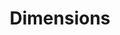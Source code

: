 ---
bigquery: https://console.cloud.google.com/bigquery?p=covid-19-dimensions-ai&page=table&d=data&t=publications
contributors: Digital Science, https://www.digital-science.com/
cost: Free for personal, non-commercial use.
description: Dimensions contains more than 100 million publications, ranging from
  articles published in scholarly journals, books and book chapters, to preprints
  and conference proceedings. All publications are contextualized with linked data
  sets, funding, publications, patents, clinical trials, and policy documents. You
  can also view associated categories, funders, institutions, and researcher profiles.
documentation: https://docs.dimensions.ai/bigquery/index.html
last_edit: 04/05/2022, 20:46:05
location: https://www.dimensions.ai/products/free/
maintained_by: Digital Science, https://www.digital-science.com/
schema_fields:
- status
- date
- wikipedia_url
- application_number
- category_bra
- interventions
- category_uoa
- mesh_headings
- research_org_state_codes
- associated_publication_doi
- associated_publication_id
- acknowledgements
- external_ids
- current_assignee_countries
- funding_cad
- funding_eur
- associated_publication_arxiv_id
- resulting_publication_ids
- filing_status
- patent_ids
- metrics
- original_assignee_countries
- date_modified
- repository_name
- research_org_countries
- inventor_names
- links
- jurisdiction
- expiration_date
- category_icrp_ct
- assignee_orgs
- current_assignee_orgs
- date_print
- volume
- concepts
- granted_year
- foa_number
- ipcr
- publisher
- mesh_terms
- original_abstract
- category_icrp_cso
- funder_orgs
- language
- clinical_trial_ids
- email_address
- conference
- supporting_grant_ids
- phase
- date_online
- linkout
- proceedings_title
- active_years
- filing_date
- associated_grant_ids
- start_date
- date_imported_gbq
- end_year
- issue
- gender
- category_rcdc
- name
- source_id
- research_org_state_names
- original_assignee
- family_count
- category_sdg
- cpc
- assignee_countries
- legal_events
- created_date
- publication_date
- priority_date
- conditions
- end_date
- funding_details
- acronym
- associated_publication_pmid
- investigators
- isbn
- journal_lists
- funder_org_state_codes
- granted_date
- funding_usd
- pmid
- funding_chf
- funding_gbp
- repository_id
- type
- editors
- altmetrics
- family_id
- funder_org
- research_org_city_names
- current_assignee
- pages
- repository_url
- doi
- research_org_country_names
- cited_by_ids
- license
- categories
- research_org_cities
- researcher_ids
- research_orgs
- open_access_categories
- title
- funder_org_acronyms
- filing_year
- grant_number
- funding_nzd
- category_hra
- start_year
- priority_year
- parent_id
- expiration_year
- authors
- embargo_date
- registry
- publication_ids
- original_assignee_orgs
- kind
- description
- relationships
- year
- funding_currency
- arxiv_id
- category_hrcs_rac
- date_normal
- address
- book_title
- funding_aud
- established
- funder_org_countries
- types
- category_hrcs_hc
- funding_jpy
- legal_status
- category_for
- book_series_title
- original_title
- citations_count
- journal
- citation_string
- open_access_categories_v2
- abstract
- funder_org_cities
- labels
- aliases
- citations
- subtitles
- resulting_publication_doi
- funding_amount
- acronyms
- id
- funding_cny
- eisbn
- brief_title
- funder_countries
- reference_ids
- family_members_ids
- date_inserted
- organisation_details
- pmcid
- publication_year
shortname: dimensions
tags:
- scholarly literature
- patents
- funding
- clinical trials
- academic profiles
terms_of_use: 'Use of both the Dimensions COVID-19 dataset and full Dimensions dataset
  are subject to the Dimensions Terms of use: https://www.dimensions.ai/policies-terms-legal '
title: Dimensions
uuid: dcff88bd-fe6b-4fdb-8159-809bf9d7bc1c
---